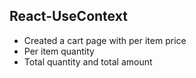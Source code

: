## React-UseContext

* Created a cart page with per item price
* Per item quantity
* Total quantity and total amount


